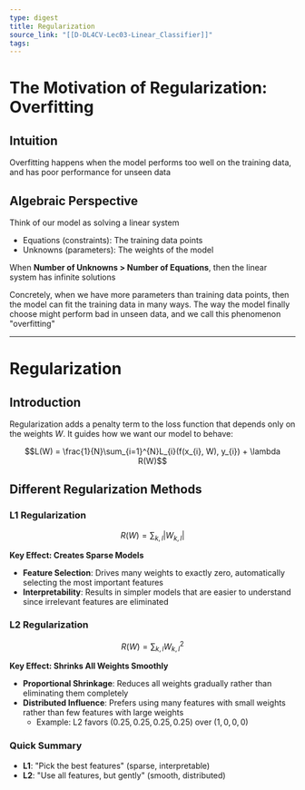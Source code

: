 ```yaml
---
type: digest
title: Regularization
source_link: "[[D-DL4CV-Lec03-Linear_Classifier]]"
tags:
---
```

# The Motivation of Regularization: Overfitting
## Intuition

Overfitting happens when the model performs too well on the training data, and has poor performance for unseen data

## Algebraic Perspective

Think of our model as solving a linear system
- Equations (constraints): The training data points
- Unknowns (parameters): The weights of the model

When **Number of Unknowns > Number of Equations**, then the linear system has infinite solutions

Concretely, when we have more parameters than training data points, then the model can fit the training data in many ways. The way the model finally choose might perform bad in unseen data, and we call this phenomenon "overfitting"

---
# Regularization
## Introduction

Regularization adds a penalty term to the loss function that depends only on the weights $W$. It guides how we want our model to behave:

$$L(W) = \frac{1}{N}\sum_{i=1}^{N}L_{i}(f(x_{i}, W), y_{i}) + \lambda R(W)$$
## Different Regularization Methods
### L1 Regularization

$$R(W)= \sum_{k,l}\left|W_{k,l} \right|$$

**Key Effect: Creates Sparse Models**

- **Feature Selection**: Drives many weights to exactly zero, automatically selecting the most important features
- **Interpretability**: Results in simpler models that are easier to understand since irrelevant features are eliminated

### L2 Regularization

$$R(W) = \sum_{k,l}W_{k,l}^{2}$$

**Key Effect: Shrinks All Weights Smoothly**

- **Proportional Shrinkage**: Reduces all weights gradually rather than eliminating them completely
- **Distributed Influence**: Prefers using many features with small weights rather than few features with large weights
    - Example: L2 favors $(0.25, 0.25, 0.25, 0.25)$ over $(1, 0, 0, 0)$

### Quick Summary

- **L1**: "Pick the best features" (sparse, interpretable)
- **L2**: "Use all features, but gently" (smooth, distributed)